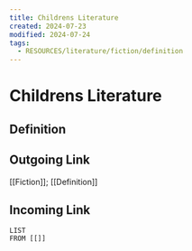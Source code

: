 ```yaml
---
title: Childrens Literature
created: 2024-07-23
modified: 2024-07-24
tags:
  - RESOURCES/literature/fiction/definition
---
```

# Childrens Literature
## Definition

## Outgoing Link
[[Fiction]]; [[Definition]]
## Incoming Link
```dataview
LIST
FROM [[]]
```

